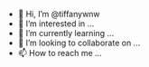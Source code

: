 - 👋 Hi, I’m @tiffanywnw
- 👀 I’m interested in ...
- 🌱 I’m currently learning ...
- 💞️ I’m looking to collaborate on ...
- 📫 How to reach me ...

<!---
tiffanywnw/tiffanywnw is a ✨ special ✨ repository because its `README.md` (this file) appears on your GitHub profile.
You can click the Preview link to take a look at your changes.
--->
